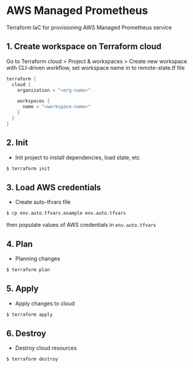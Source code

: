 # AWS Managed Prometheus
Terraform IaC for provisioning AWS Managed Prometheus service

## 1. Create workspace on Terraform cloud
Go to Terraform cloud > Project & workspaces > Create new workspace with CLI-driven workflow, set workspace name in to remote-state.tf file

```groovy
terraform {
  cloud {
    organization = "<org-name>"

    workspaces {
      name = "<workspace-name>"
    }
  }
}
```

## 2. Init

- Init project to install dependencies, load state, etc

```sh
$ terraform init
```

## 3. Load AWS credentials

- Create auto-tfvars file

```sh
$ cp env.auto.tfvars.example env.auto.tfvars
```

then populate values of AWS credentials in `env.auto.tfvars`

## 4. Plan

- Planning changes

```sh
$ terraform plan
```

## 5. Apply

- Apply changes to cloud

```sh
$ terraform apply
```

## 6. Destroy

- Destroy cloud resources

```sh
$ terraform destroy
```